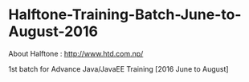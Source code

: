 # Halftone-Training-Batch-June-to-August-2016
About Halftone : http://www.htd.com.np/

1st batch for Advance Java/JavaEE Training [2016 June to August]

